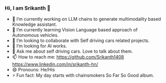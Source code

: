 ### Hi, I am Srikanth 👋

- 🔭 I’m currently working on LLM chains to generate multimodality based Knowledge assistant.
- 🌱 I’m currently learning Vision Language based approach of Autonomous vehicles.
- 👯 I’m looking to collaborate with Self driving cars related projects.
- 🤔 I’m looking for AI works.
- 💬 Ask me about self driving cars. Love to talk about them.
- 📫 How to reach me: https://github.com/Srikanth1408 https://www.linkedin.com/in/srikanth-hn/
- 😄 Pronouns: He/His
- ⚡ Fun fact: My day starts with chainsmokers So Far So Good album.
